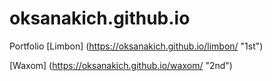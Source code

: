 # oksanakich.github.io
Portfolio
[Limbon] (https://oksanakich.github.io/limbon/ "1st")


[Waxom]  (https://oksanakich.github.io/waxom/ "2nd")
